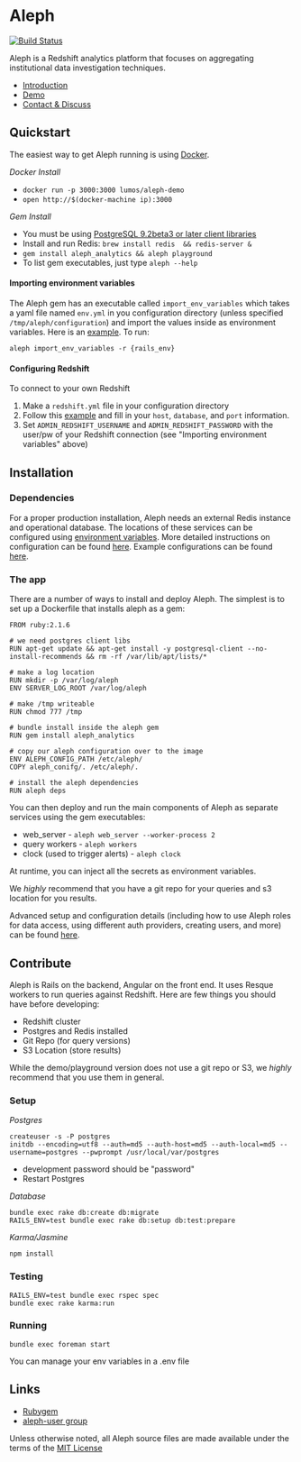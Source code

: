# Aleph

[![Build Status](https://api.travis-ci.org/lumoslabs/aleph.svg?branch=master)](https://magnum.travis-ci.com/lumoslabs/self_service_analytics)

Aleph is a Redshift analytics platform that focuses on aggregating institutional data investigation techniques.

- [Introduction](http://engineering.lumosity.com/aleph)
- [Demo](http://aleph-playground.lumosity.com/queries)
- [Contact & Discuss](https://groups.google.com/forum/#!forum/aleph-user)

## Quickstart
The easiest way to get Aleph running is using [Docker](https://docs.docker.com/mac/step_one/).

*Docker Install*

* `docker run -p 3000:3000 lumos/aleph-demo`
* `open http://$(docker-machine ip):3000`

*Gem Install*

* You must be using [PostgreSQL 9.2beta3 or later client libraries](https://kkob.us/2014/12/20/homebrew-and-postgresql-9-4/)
* Install and run Redis: `brew install redis  && redis-server &`
* `gem install aleph_analytics && aleph playground`
* To list gem executables, just type `aleph --help`

#### Importing environment variables

The Aleph gem has an executable called `import_env_variables` which takes a yaml file named `env.yml` in you configuration directory (unless specified `/tmp/aleph/configuration`) and import the values inside as environment variables. Here is an [example](config/example/env.yml). To run:

    aleph import_env_variables -r {rails_env}

#### Configuring Redshift
To connect to your own Redshift

1. Make a `redshift.yml` file in your configuration directory
2. Follow this [example](config/example/redshift.yml) and fill in your `host`, `database`, and `port` information.
3. Set `ADMIN_REDSHIFT_USERNAME` and `ADMIN_REDSHIFT_PASSWORD` with the user/pw of your Redshift connection (see
  "Importing environment variables" above)

## Installation

### Dependencies
For a proper production installation, Aleph needs an external Redis instance and operational database. The locations of these services can be configured using [environment variables](docs/ENVIRONMENT_VARIABLES.md). More detailed instructions on configuration can be found [here](docs/ADVANCED_CONFIGURATION.md). Example configurations can be found [here](config/example).

### The app
There are a number of ways to install and deploy Aleph. The simplest is to set up a Dockerfile that installs aleph as a gem:

    FROM ruby:2.1.6

    # we need postgres client libs
    RUN apt-get update && apt-get install -y postgresql-client --no-install-recommends && rm -rf /var/lib/apt/lists/*

    # make a log location
    RUN mkdir -p /var/log/aleph
    ENV SERVER_LOG_ROOT /var/log/aleph

    # make /tmp writeable
    RUN chmod 777 /tmp

    # bundle install inside the aleph gem
    RUN gem install aleph_analytics

    # copy our aleph configuration over to the image
    ENV ALEPH_CONFIG_PATH /etc/aleph/
    COPY aleph_conifg/. /etc/aleph/.

    # install the aleph dependencies
    RUN aleph deps


You can then deploy and run the main components of Aleph as separate services using the gem executables:

- web_server - `aleph web_server --worker-process 2`
- query workers - `aleph workers`  
- clock (used to trigger alerts) - `aleph clock`  

At runtime, you can inject all the secrets as environment variables.

We *highly* recommend that you have a git repo for your queries and s3 location for you results.

Advanced setup and configuration details (including how to use Aleph roles for data access, using different auth providers, creating users, and more) can be found [here](docs/ADVANCED_CONFIGURATION.md).

## Contribute
Aleph is Rails on the backend, Angular on the front end. It uses Resque workers to run queries against Redshift. Here are few things you should have before developing:

* Redshift cluster
* Postgres and Redis installed
* Git Repo (for query versions)
* S3 Location (store results)

While the demo/playground version does not use a git repo or S3, we *highly* recommend that you use them in general.

### Setup
*Postgres*

    createuser -s -P postgres
    initdb --encoding=utf8 --auth=md5 --auth-host=md5 --auth-local=md5 --username=postgres --pwprompt /usr/local/var/postgres
* development password should be "password"
* Restart Postgres

*Database*

    bundle exec rake db:create db:migrate
    RAILS_ENV=test bundle exec rake db:setup db:test:prepare

*Karma/Jasmine*

    npm install

### Testing

    RAILS_ENV=test bundle exec rspec spec
    bundle exec rake karma:run

### Running

    bundle exec foreman start
You can manage your env variables in a .env file

## Links

- [Rubygem](https://rubygems.org/gems/aleph_analytics)
- [aleph-user group](https://groups.google.com/forum/#!forum/aleph-user)


Unless otherwise noted, all Aleph source files are made available under the terms of the [MIT License](https://github.com/lumoslabs/aleph/blob/master/LICENSE)
